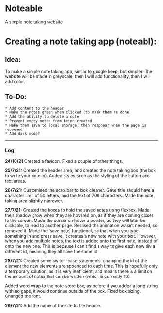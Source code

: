 # Noteable
A simple note taking website

# Creating a note taking app (noteabl):

## Idea: 
To make a simple note taking app, simlar to google keep, but simpler. The website will be made in greyscale, then I will add functionality, then I will add color.

## To-Do:
	* Add content to the header
	* Make the notes green when clicked (to mark them as done)
	* Add the ability to delete a note
	* Prevent empty notes from being created
	* Make them save to local storage, then reappear when the page is reopened
	* Add dark mode?
___

### Log
**24/10/21** Created a favicon. Fixed a couple of other things.

**25/7/21:**  Created the header area, and created the note taking box (the box to write your note in). Added styles such as the styling of the button and text areas.

**26/7/21:** Customised the scrollbar to look cleaner. Gave title should have a character limit of 50 letters, and the text of 700 characters. Made the note taking area slightly narrower.

**27/7/21:** Created the boxes to hold the saved notes using flexbox. Made their shadow grow when they are hovered on, as if they are coming closer to the screen. Made the cursor on hover a pointer, as they will later be clickable, to lead to another page. Realised the animation wasn't needed, so removed it. Made the 'save note' functional, so that when you type something in and press save, it creates a new note with your text. However, when you add multiple notes, the text is added onto the first note, instead of onto the new one. This is because I can't find a way to give each new div a different id, meaning they all have the same id.

**28/7/21:** Created some switch-case statements, changing the id of the element the new elements are appended to each time. This is hopefully only a temporary solution, as it is very inefficient, and means there is a limit on the amount of notes that can be written (which is currently 10).

Added word wrap to the note-store box, as before if you added a long string with no gaps, it would continue outside of the box. Fixed box sizing. Changed the font.

**29/7/21:** Add the name of the site to the header.
